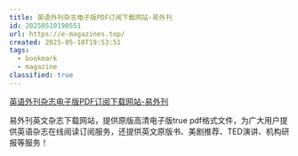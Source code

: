 ```yaml
---
title: 英语外刊杂志电子版PDF订阅下载网站-易外刊
id: 20250510190551
url: https://e-magazines.top/
created: 2025-05-10T19:53:51
tags:
  - bookmark
  - magazine
classified: true
---
```

[英语外刊杂志电子版PDF订阅下载网站-易外刊](https://e-magazines.top/)

易外刊英文杂志下载网站，提供原版高清电子版true pdf格式文件，为广大用户提供英语杂志在线阅读订阅服务，还提供英文原版书、美剧推荐、TED演讲、机构研报等服务！